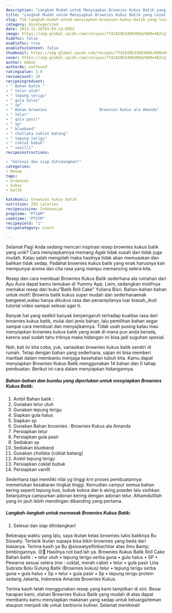 ```yaml
---
description: "Langkah Mudah untuk Menyiapkan Brownies Kukus Batik yang Lezat Sekali"
title: "Langkah Mudah untuk Menyiapkan Brownies Kukus Batik yang Lezat Sekali"
slug: 718-langkah-mudah-untuk-menyiapkan-brownies-kukus-batik-yang-lezat-sekali
category: Uncategorized
date: 2022-11-26T01:03:14.695Z
image: https://img-global.cpcdn.com/recipes/7742819b3366308d/680x482cq70/brownies-kukus-batik-foto-resep-utama.jpg
hideToc: false
enableToc: true
enableTocContent: false
thumbnail: https://img-global.cpcdn.com/recipes/7742819b3366308d/680x482cq70/brownies-kukus-batik-foto-resep-utama.jpg
cover: https://img-global.cpcdn.com/recipes/7742819b3366308d/680x482cq70/brownies-kukus-batik-foto-resep-utama.jpg
author: Admin
authorAv: notfound
ratingvalue: 3.8
reviewcount: 20
recipeingredient:
- " Bahan batik "
- " telur utuh"
- " tepung terigu"
- " gula halus"
- " sp"
- " Bahan brownies                       Brownies Kukus ala Amanda"
- " telur"
- " gula pasir"
- " sp"
- " blueband"
- " chollata coklat batang"
- " tepung terigu"
- " coklat bubuk"
- " vanilli"
recipeinstructions:

- "Selesai dan siap dihidangkan!"
categories:
- Resep
tags:
- brownies
- kukus
- batik

katakunci: brownies kukus batik 
nutrition: 293 calories
recipecuisine: Indonesian
preptime: "PT18M"
cooktime: "PT37M"
recipeyield: "1"
recipecategory: Lunch

---
```



Selamat Pagi Anda sedang mencari inspirasi resep brownies kukus batik yang unik? Cara menyiapkannya memang Agak tidak susah dan tidak juga mudah. Kalau salah mengolah maka hasilnya tidak akan memuaskan dan bahkan tidak sedap. Padahal brownies kukus batik yang enak harusnya kan mempunyai aroma dan cita rasa yang mampu memancing selera kita.


Resep dan cara membuat Brownies Kukus Batik sederhana ala rumahan dari Ayu Aura dapat kamu temukan di Yummy App. Liem, sedangkan motifnya memakai resep dari buku&#34;Batik Roll Cake&#34; Yuliana Bisri. Bahan-bahan bahan untuk motif: Brownis batik kukus super mudah dan sederhanaenak bangeeet,walau hanya dikukus rasa dan penampilanya luar biasah,,ikuti tutorial video sampai selesai agar ti.

Banyak hal yang sedikit banyak berpengaruh terhadap kualitas rasa dari brownies kukus batik, mulai dari jenis bahan, lalu pemilihan bahan segar sampai cara membuat dan menyajikannya. Tidak usah pusing kalau mau menyiapkan brownies kukus batik yang enak di mana pun anda berada, karena asal sudah tahu triknya maka hidangan ini bisa jadi suguhan spesial.


Nah, kali ini kita coba, yuk, variasikan brownies kukus batik sendiri di rumah. Tetap dengan bahan yang sederhana, sajian ini bisa memberi manfaat dalam membantu menjaga kesehatan tubuh kita. Kamu dapat menyiapkan Brownies Kukus Batik menggunakan 14 bahan dan 0 tahap pembuatan. Berikut ini cara dalam menyiapkan hidangannya.

<!--inarticleads1-->

##### Bahan-bahan dan bumbu yang diperlukan untuk menyiapkan Brownies Kukus Batik:

1. Ambil  Bahan batik :
1. Gunakan  telur utuh
1. Gunakan  tepung terigu
1. Siapkan  gula halus
1. Siapkan  sp
1. Gunakan  Bahan brownies :                      Brownies Kukus ala Amanda
1. Persiapkan  telur
1. Persiapkan  gula pasir
1. Sediakan  sp
1. Sediakan  blueband
1. Gunakan  chollata (coklat batang)
1. Ambil  tepung terigu
1. Persiapkan  coklat bubuk
1. Persiapkan  vanilli


Sederhana tapi memiliki nilai yg tinggi krn proses pembuatannya memerlukan kesabaran tingkat tinggi. Kemudian campur semua bahan kering seperti tepung kue, bubuk kokoa dan b aking powder lalu sisihkan. Selanjutnya campurkan adonan kering dengan adonan telur. Alhamdulillah yang ini jauh lebih mendingan dibanding yang pertama. 

<!--inarticleads2-->

##### Langkah-langkah untuk memasak Brownies Kukus Batik:


1. Selesai dan siap dihidangkan!

Beberapa waktu yang lalu, saya ikutan kelas brownies lukis batiknya Bu Siswaty. Tertarik ikutan supaya bisa bikin brownies yang beda dari biasanya. Terima kasih ya Bu @siswatyelfinbachtiar atas ilmu &amp;amp; bimbingannya. 😊🙏 Hasilnya not bad lah ya. Brownies Kukus Batik Roll Cake Bahan batik : • telur utuh • tepung terigu serba guna • gula halus • SP • Pewarna sesuai selera (me : coklat, merah cabe) • telur • gula pasir Lina Subrata Bolu Gulung Batik (Brownies kukus) telur • tepung terigu serba guna • gula halus • Sp • telur • gula pasir • Sp • tepung terigu protein sedang Jakarta, Indonesia Amanda Brownies Kukus. 

Terima kasih telah menggunakan resep yang kami tampilkan di sini. Besar harapan kami, olahan Brownies Kukus Batik yang mudah di atas dapat membantu kamu menyiapkan makanan yang sedap untuk keluarga/teman ataupun menjadi ide untuk berbisnis kuliner. Selamat menikmati

